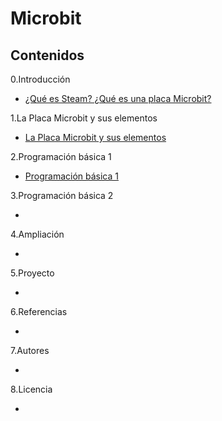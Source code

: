# Microbit

## Contenidos
 0.Introducción
 
 - [¿Qué es Steam? ¿Qué es una placa Microbit?](modulo1/introduccion.md)
 
 1.La Placa Microbit y sus elementos
 
 - [La Placa Microbit y sus elementos](modulo2/laPlacaMicrobit.md)
 
 2.Programación básica 1
 
 - [Programación básica 1](modulo3/programacion1)
 
 3.Programación básica 2
 
 -
 
 4.Ampliación
 
 -
 
 5.Proyecto
 
 -
 
 6.Referencias
 
 -
 
 7.Autores
 
 -
 
 8.Licencia

 -
 
 

